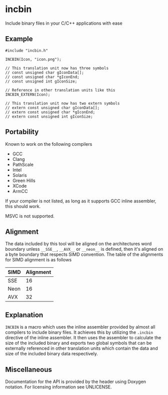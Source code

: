 # incbin

Include binary files in your C/C++ applications with ease

## Example

    #include "incbin.h"

    INCBIN(Icon, "icon.png");

    // This translation unit now has three symbols
    // const unsigned char gIconData[];
    // const unsigned char *gIconEnd;
    // const unsigned int gIconSize;

    // Reference in other translation units like this
    INCBIN_EXTERN(Icon);

    // This translation unit now has two extern symbols
    // extern const unsigned char gIconData[];
    // extern const unsigned char *gIconEnd;
    // extern const unsigned int gIconSize;

## Portability

Known to work on the following compilers

* GCC
* Clang
* PathScale
* Intel
* Solaris
* Green Hills
* XCode
* ArmCC

If your compiler is not listed, as long as it supports GCC inline assembler, this
should work.

MSVC is not supported.

## Alignment

The data included by this tool will be aligned on the architectures word boundary
unless `__SSE__`, `__AVX__` or `__neon__` is defined, then it's aligned on a byte
boundary that respects SIMD convention. The table of the alignments for SIMD
alignment is as follows

| SIMD | Alignment |
|------|-----------|
| SSE  | 16        |
| Neon | 16        |
| AVX  | 32        |

## Explanation

`INCBIN` is a macro which uses the inline assembler provided by almost all
compilers to include binary files. It achieves this by utilizing the `.incbin`
directive of the inline assembler. It then uses the assembler to calculate the
size of the included binary and exports two global symbols that can be externally
referenced in other translation units which contain the data and size of the
included binary data respectively.

## Miscellaneous

Documentation for the API is provided by the header using Doxygen notation.
For licensing information see UNLICENSE.
